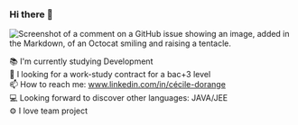 ### Hi there 👋
![Screenshot of a comment on a GitHub issue showing an image, added in the Markdown, of an Octocat smiling and raising a tentacle.](https://img.freepik.com/vecteurs-libre/mot-bienvenue-personnages-dessins-animes_81522-4207.jpg?w=826&t=st=1708329138~exp=1708329738~hmac=3b5ff0d1f5e26e8a629b7a189c2dd149a1aaf9b513cf28f89e95338d3bf4b7d0)

📚 I'm currently studying Development<br>
🔭 I looking for a work-study contract for a bac+3 level<br>
📫 How to reach me: www.linkedin.com/in/cécile-dorange<br>
💻 Looking forward to discover other languages: JAVA/JEE<br>
⚙️ I love team project

<!--
**CecDorWEB/CecDorWEB** is a ✨ _special_ ✨ repository because its `README.md` (this file) appears on your GitHub profile.

Here are some ideas to get you started:

- 🔭 I’m currently working on ...
- 🌱 I’m currently learning ...
- 👯 I’m looking to collaborate on ...
- 🤔 I’m looking for help with ...
- 💬 Ask me about ...
- 📫 How to reach me: ...
- 😄 Pronouns: ...
- ⚡ Fun fact: ...
-->
